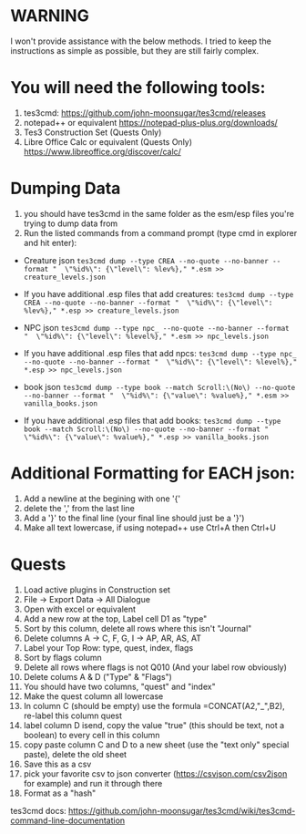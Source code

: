 # WARNING
I won't provide assistance with the below methods. I tried to keep the instructions as simple as possible, but they are still fairly complex.

# You will need the following tools:
1. tes3cmd: https://github.com/john-moonsugar/tes3cmd/releases
2. notepad++ or equivalent https://notepad-plus-plus.org/downloads/
3. Tes3 Construction Set (Quests Only)
4. Libre Office Calc or equivalent (Quests Only) https://www.libreoffice.org/discover/calc/

# Dumping Data
1. you should have tes3cmd in the same folder as the esm/esp files you're trying to dump data from
2. Run the listed commands from a command prompt (type cmd in explorer and hit enter):

- Creature json
`tes3cmd dump --type CREA --no-quote --no-banner --format "  \"%id%\": {\"level\": %lev%}," *.esm >> creature_levels.json`
- If you have additional .esp files that add creatures:
`tes3cmd dump --type CREA --no-quote --no-banner --format "  \"%id%\": {\"level\": %lev%}," *.esp >> creature_levels.json`

- NPC json
`tes3cmd dump --type npc_ --no-quote --no-banner --format "  \"%id%\": {\"level\": %level%}," *.esm >> npc_levels.json`
- If you have additional .esp files that add npcs:
`tes3cmd dump --type npc_ --no-quote --no-banner --format "  \"%id%\": {\"level\": %level%}," *.esp >> npc_levels.json`

- book json
`tes3cmd dump --type book --match Scroll:\(No\) --no-quote --no-banner --format "  \"%id%\": {\"value\": %value%}," *.esm >> vanilla_books.json`
- If you have additional .esp files that add books:
`tes3cmd dump --type book --match Scroll:\(No\) --no-quote --no-banner --format "  \"%id%\": {\"value\": %value%}," *.esp >> vanilla_books.json`

# Additional Formatting for EACH json:
1. Add a newline at the begining with one '{'
2. delete the ',' from the last line
3. Add a '}' to the final line (your final line should just be a '}')
4. Make all text lowercase, if using notepad++ use Ctrl+A then Ctrl+U

# Quests
1. Load active plugins in Construction set
2. File -> Export Data -> All Dialogue
3. Open with excel or equivalent
4. Add a new row at the top, Label cell D1 as "type"
5. Sort by this column, delete all rows where this isn't "Journal"
6. Delete columns A -> C, F, G, I -> AP, AR, AS, AT
7. Label your Top Row: type, quest, index, flags
8. Sort by flags column
9. Delete all rows where flags is not Q010 (And your label row obviously)
10. Delete colums A & D ("Type" & "Flags")
11. You should have two columns, "quest" and "index"
12. Make the quest column all lowercase
13. In column C (should be empty) use the formula =CONCAT(A2,"_",B2), re-label this column quest
14. label column D isend, copy the value "true" (this should be text, not a boolean) to every cell in this column
15. copy paste column C and D to a new sheet (use the "text only" special paste), delete the old sheet
16. Save this as a csv
17. pick your favorite csv to json converter (https://csvjson.com/csv2json for example) and run it through there
18. Format as a "hash"

tes3cmd docs: https://github.com/john-moonsugar/tes3cmd/wiki/tes3cmd-command-line-documentation